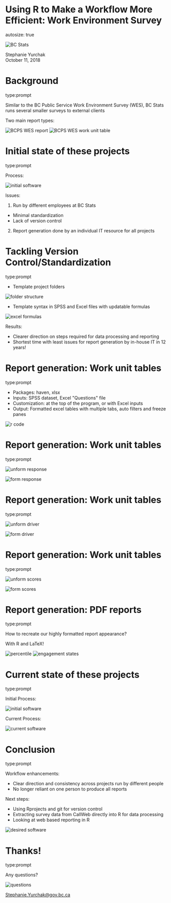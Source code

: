 Using R to Make a Workflow More Efficient: Work Environment Survey
========================================================
autosize: true

![BC Stats](Workflow_V01-figure/bc_stats_man.png)

Stephanie Yurchak   
October 11, 2018



Background
========================================================
type:prompt

Similar to the BC Public Service Work Environment Survey (WES), BC Stats runs several smaller surveys to external clients

Two main report types:

![BCPS WES report](Workflow_V01-figure/bcps_overall.png) ![BCPS WES work unit table](Workflow_V01-figure/bcps_workbook.png)


Initial state of these projects
========================================================
type:prompt

Process:

![initial software](Workflow_V01-figure/initial_software.png)

Issues:

1. Run by different employees at BC Stats
  + Minimal standardization
  + Lack of version control
2. Report generation done by an individual IT resource for all projects

Tackling Version Control/Standardization
========================================================
type:prompt

- Template project folders

![folder structure](Workflow_V01-figure/folder_structure.png)

- Template syntax in SPSS and Excel files with updatable formulas 

![excel formulas](Workflow_V01-figure/concat_formulas.png)

Results:
- Clearer direction on steps required for data processing and reporting
- Shortest time with least issues for report generation by in-house IT in 12 years!
 

Report generation: Work unit tables
========================================================
type:prompt

- Packages: haven, xlsx
- Inputs: SPSS dataset, Excel "Questions" file
- Customization: at the top of the program, or with Excel inputs
- Output: Formatted excel tables with multiple tabs, auto filters and freeze panes

![r code](Workflow_V01-figure/check_files_setup.png)

Report generation: Work unit tables
========================================================
type:prompt

![unform response](Workflow_V01-figure/wu_response_log.png)

![form response](Workflow_V01-figure/RR_tab.png)

Report generation: Work unit tables
========================================================
type:prompt

![unform driver](Workflow_V01-figure/wu_driver_log.png)

![form driver](Workflow_V01-figure/eng_tab.png)

Report generation: Work unit tables
========================================================
type:prompt

![unform scores](Workflow_V01-figure/wu_scores_log.png)

![form scores](Workflow_V01-figure/score_tab.png)

Report generation: PDF reports
========================================================
type:prompt

How to recreate our highly formatted report appearance?

With R and LaTeX!

![percentile](Workflow_V01-figure/percentile.png) ![engagement states](Workflow_V01-figure/eng_states.png)

Current state of these projects
========================================================
type:prompt

Initial Process:

![initial software](Workflow_V01-figure/initial_software.png)

Current Process:

![current software](Workflow_V01-figure/current_software.png)


Conclusion
========================================================
type:prompt

Workflow enhancements:
- Clear direction and consistency across projects run by different people
- No longer reliant on one person to produce all reports

Next steps:
- Using Rprojects and git for version control
- Extracting survey data from CallWeb directly into R for data processing
- Looking at web based reporting in R

![desired software](Workflow_V01-figure/desired_software.png)


Thanks!
========================================================
type:prompt

Any questions?

![questions](Workflow_V01-figure/questions.jpg)

Stephanie.Yurchak@gov.bc.ca
